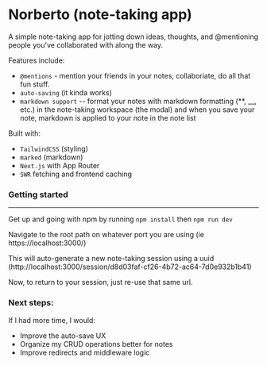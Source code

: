 # Norberto (note-taking app)

A simple note-taking app for jotting down ideas, thoughts, and @mentioning people you've collaborated with along the way.

Features include:

- `@mentions` - mention your friends in your notes, collaboriate, do all that fun stuff.
- `auto-saving` (it kinda works)
- `markdown support` -- format your notes with markdown formatting (\*\*, \_\_, etc.) in the note-taking workspace (the modal) and when you save your note, markdown is applied to your note in the note list

Built with:

- `TailwindCSS` (styling)
- `marked` (markdown)
- `Next.js` with App Router
- `SWR` fetching and frontend caching

### Getting started

---

Get up and going with npm by running `npm install` then `npm run dev`

Navigate to the root path on whatever port you are using (ie https://localhost:3000/)

This will auto-generate a new note-taking session using a uuid (http://localhost:3000/session/d8d03faf-cf26-4b72-ac64-7d0e932b1b41)

Now, to return to your session, just re-use that same url.

### Next steps:

If I had more time, I would:

- Improve the auto-save UX
- Organize my CRUD operations better for notes
- Improve redirects and middleware logic
